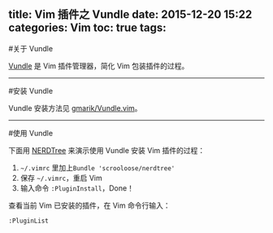title: Vim 插件之 Vundle
date: 2015-12-20 15:22
categories: Vim
toc: true
tags:
---

#关于 Vundle

[Vundle](https://github.com/gmarik/Vundle.vim) 是 Vim 插件管理器，简化 Vim 包装插件的过程。

<!-- more -->

---

#安装 Vundle

Vundle 安装方法见 [gmarik/Vundle.vim](https://github.com/gmarik/Vundle.vim)。

---

#使用 Vundle

下面用 [NERDTree](https://github.com/scrooloose/nerdtree) 来演示使用 Vundle 安装 Vim 插件的过程：

1. `~/.vimrc` 里加上`Bundle 'scrooloose/nerdtree'`
2. 保存 `~/.vimrc`，重启 Vim
3. 输入命令 `:PluginInstall`，Done！

查看当前 Vim 已安装的插件，在 Vim 命令行输入：

    :PluginList
